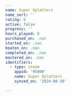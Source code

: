 ```yaml
---
name: Super Splatters
name_sort: ''
rating: 0
active: false
progress: ''
hours_played: 0
purchased_on: .nan
started_on: .nan
beaten_on: .nan
completed_on: .nan
mastered_on: .nan
identifiers:
  - type: steam
    appid: '95000'
    name: Super Splatters
    synced_on: '2024-08-30'

---
```


